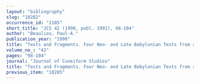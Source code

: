 ```yaml
---
layout: "bibliography"
slug: "10282"
occurrence_id: "2185"
short_title: "JCS 42 (1990, publ. 1991), 98-104"
author: "Beaulieu, Paul-A."
publication_year: "1990"
title: "Texts and Fragments. Four Neo- and Late Babylonian Texts from a Private collection"
volume_no_: "42"
pages: "98-104"
journal: "Journal of Cuneiform Studies"
title: "Texts and Fragments. Four Neo- and Late Babylonian Texts from a Private collection"
previous_item: "10285"
---
```

